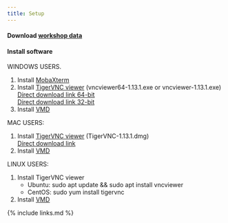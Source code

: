 ```yaml
---
title: Setup
---
```

 
#### Download [workshop data](https://github.com/ComputeCanada/molmodsim-amber-md-lesson/releases/download/workshop-2021-04/workshop.tar.gz)

#### Install software
WINDOWS USERS.
1. Install [MobaXterm](https://mobaxterm.mobatek.net/)
2. Install [TigerVNC viewer](https://sourceforge.net/projects/tigervnc/files/stable/1.13.1/) (vncviewer64-1.13.1.exe or vncviewer-1.13.1.exe)   
[Direct download link 64-bit](https://sourceforge.net/projects/tigervnc/files/stable/1.13.1/vncviewer64-1.13.1.exe)  
[Direct download link 32-bit](https://sourceforge.net/projects/tigervnc/files/stable/1.13.1/vncviewer-1.13.1.exe)  
3. Install [VMD](https://www.ks.uiuc.edu/Development/Download/download.cgi?PackageName=VMD)

MAC USERS:
1. Install [TigerVNC viewer](https://sourceforge.net/projects/tigervnc/files/stable/1.13.1/) (TigerVNC-1.13.1.dmg)  
[Direct download link](https://sourceforge.net/projects/tigervnc/files/stable/1.13.1/TigerVNC-1.13.1.dmg)  
2. Install [VMD](https://www.ks.uiuc.edu/Development/Download/download.cgi?PackageName=VMD)

LINUX USERS:
1. Install TigerVNC viewer
    - Ubuntu: sudo apt update && sudo apt install vncviewer
    - CentOS: sudo yum install tigervnc
2. Install [VMD](https://www.ks.uiuc.edu/Development/Download/download.cgi?PackageName=VMD)


{% include links.md %}
